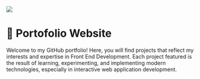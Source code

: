 <img src="/img/portofolio.png"/>

# 🎨 Portofolio Website

<p>Welcome to my GitHub portfolio! Here, you will find projects that reflect my interests and expertise in Front End Development. Each project featured is the result of learning, experimenting, and implementing modern technologies, especially in interactive web application development.</p>
